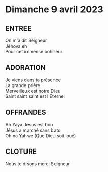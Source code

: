 # Dimanche 9 avril 2023   
  
## ENTREE  
On m'a dit Seigneur  
Jéhova eh  
Pour cet immense bohneur  
  
## ADORATION  
Je viens dans ta présence  
La grande prière  
Merveilleux est notre Dieu  
Saint saint saint est l'Eternel  
  
## OFFRANDES  
Ah Yaya Jésus est bon  
Jésus a marché sans bato  
Oh na Yahwe (Que Dieu soit loué)  
  
## CLOTURE  
Nous te disons merci Seigneur   
